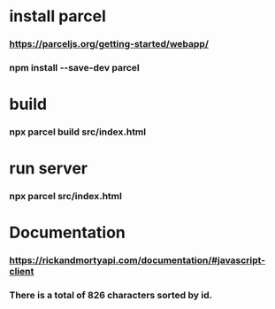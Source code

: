# install parcel

### https://parceljs.org/getting-started/webapp/

### npm install --save-dev parcel

# build

### npx parcel build src/index.html

# run server

### npx parcel src/index.html

# Documentation

### https://rickandmortyapi.com/documentation/#javascript-client

### There is a total of 826 characters sorted by id.
